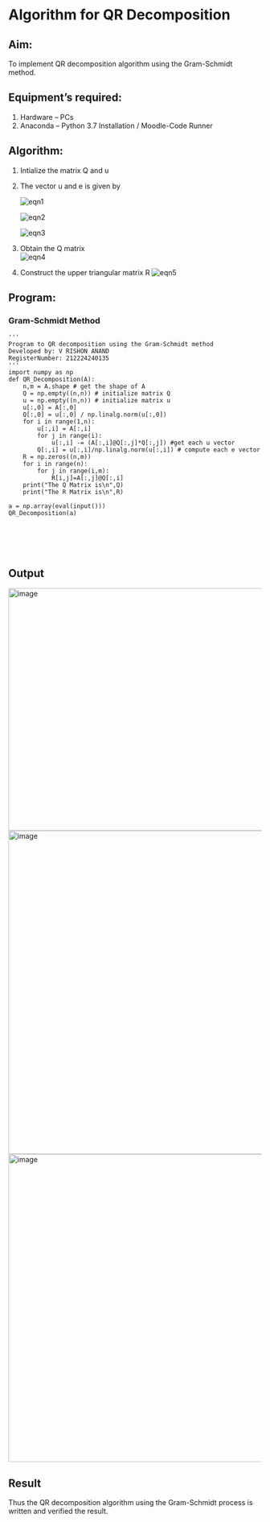 # Algorithm for QR Decomposition
## Aim:
To implement QR decomposition algorithm using the Gram-Schmidt method.
## Equipment’s required:
1.	Hardware – PCs
2.	Anaconda – Python 3.7 Installation / Moodle-Code Runner
## Algorithm:
1.	Intialize the matrix Q and u
2.	The vector u and e is given by

    ![eqn1](./ex4.jpg)

    ![eqn2](./ex6.jpg)

    ![eqn3](./ex3.jpg)

3.	Obtain the Q matrix   
    ![eqn4](./ex1.jpg)
4.	Construct the upper triangular matrix R
    ![eqn5](./ex2.jpg)



## Program:

### Gram-Schmidt Method
```
''' 
Program to QR decomposition using the Gram-Schmidt method
Developed by: V RISHON ANAND
RegisterNumber: 212224240135
'''
import numpy as np
def QR_Decomposition(A):
    n,m = A.shape # get the shape of A
    Q = np.empty((n,n)) # initialize matrix Q
    u = np.empty((n,n)) # initialize matrix u
    u[:,0] = A[:,0]
    Q[:,0] = u[:,0] / np.linalg.norm(u[:,0])
    for i in range(1,n):
        u[:,i] = A[:,i]
        for j in range(i):
            u[:,i] -= (A[:,i]@Q[:,j]*Q[:,j]) #get each u vector
        Q[:,i] = u[:,i]/np.linalg.norm(u[:,i]) # compute each e vector 
    R = np.zeros((n,m))
    for i in range(n):
        for j in range(i,m):
            R[i,j]=A[:,j]@Q[:,i]
    print("The Q Matrix is\n",Q)
    print("The R Matrix is\n",R)
    
a = np.array(eval(input()))
QR_Decomposition(a)






```

## Output

<img width="1243" height="482" alt="image" src="https://github.com/user-attachments/assets/4230b796-f011-4f9d-b94d-2d78bb298e68" />
<img width="1240" height="643" alt="image" src="https://github.com/user-attachments/assets/6941c240-3125-48e2-886c-652516076843" />
<img width="1231" height="612" alt="image" src="https://github.com/user-attachments/assets/777d0127-22ea-4990-932b-e5d7a554d830" />


## Result
Thus the QR decomposition algorithm using the Gram-Schmidt process is written and verified the result.
